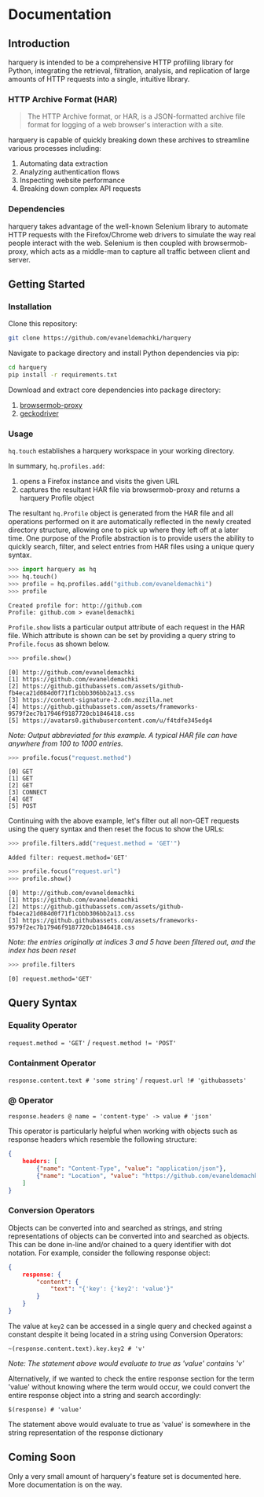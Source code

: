 # Documentation

## Introduction

harquery is intended to be a comprehensive HTTP profiling library for Python, integrating the retrieval, filtration, analysis, and replication of large amounts of HTTP requests into a single, intuitive library.

### HTTP Archive Format (HAR)

> The HTTP Archive format, or HAR, is a JSON-formatted archive file format for logging of a web browser's interaction with a site.

harquery is capable of quickly breaking down these archives to streamline various processes including:

1. Automating data extraction
2. Analyzing authentication flows
3. Inspecting website performance
4. Breaking down complex API requests

### Dependencies

harquery takes advantage of the well-known Selenium library to automate HTTP requests with the Firefox/Chrome web drivers to simulate the way real people interact with the web. Selenium is then coupled with browsermob-proxy, which acts as a middle-man to capture all traffic between client and server.

## Getting Started

### Installation

Clone this repository:

```bash
git clone https://github.com/evaneldemachki/harquery
```

Navigate to package directory and install Python dependencies via pip:

```bash
cd harquery
pip install -r requirements.txt
```

Download and extract core dependencies into package directory:

1. [browsermob-proxy](http://bmp.lightbody.net/)
2. [geckodriver](https://github.com/mozilla/geckodriver/releases)

### Usage

`hq.touch` establishes a harquery workspace in your working directory.

In summary, `hq.profiles.add`:

1. opens a Firefox instance and visits the given URL
2. captures the resultant HAR file via browsermob-proxy and returns a harquery Profile object

The resultant `hq.Profile` object is generated from the HAR file and all operations performed on it are automatically reflected in the newly created directory structure, allowing one to pick up where they left off at a later time. One purpose of the Profile abstraction is to provide users the ability to quickly search, filter, and select entries from HAR files using a unique query syntax.

```python
>>> import harquery as hq
>>> hq.touch()
>>> profile = hq.profiles.add("github.com/evaneldemachki")
>>> profile
```

```console
Created profile for: http://github.com 
Profile: github.com > evaneldemachki
```

`Profile.show` lists a particular output attribute of each request in the HAR file. Which attribute is shown can be set by providing a query string to `Profile.focus` as shown below.

```python
>>> profile.show()
```

```console
[0] http://github.com/evaneldemachki
[1] https://github.com/evaneldemachki
[2] https://github.githubassets.com/assets/github-fb4eca21d084d0f71f1cbbb306bb2a13.css
[3] https://content-signature-2.cdn.mozilla.net
[4] https://github.githubassets.com/assets/frameworks-9579f2ec7b17946f9187720cb1846418.css
[5] https://avatars0.githubusercontent.com/u/f4tdfe345edg4
```

*Note: Output abbreviated for this example. A typical HAR file can have anywhere from 100 to 1000 entries.*


```python
>>> profile.focus("request.method")
```

```console
[0] GET
[1] GET
[2] GET
[3] CONNECT
[4] GET
[5] POST
```

Continuing with the above example, let's filter out all non-GET requests using the query syntax and then reset the focus to show the URLs:

```python
>>> profile.filters.add("request.method = 'GET'")
```

```
Added filter: request.method='GET'
```

```python
>>> profile.focus("request.url")
>>> profile.show()
```

```
[0] http://github.com/evaneldemachki
[1] https://github.com/evaneldemachki
[2] https://github.githubassets.com/assets/github-fb4eca21d084d0f71f1cbbb306bb2a13.css
[3] https://github.githubassets.com/assets/frameworks-9579f2ec7b17946f9187720cb1846418.css
```
*Note: the entries originally at indices 3 and 5 have been filtered out, and the index has been reset*

```python
>>> profile.filters
```

```console
[0] request.method='GET'
```

## Query Syntax

### Equality Operator

`request.method = 'GET'` / `request.method != 'POST'`

### Containment Operator

`response.content.text # 'some string'` / `request.url !# 'githubassets'`

### @ Operator
`response.headers @ name = 'content-type' -> value # 'json'` 

This operator is particularly helpful when working with objects such as response headers which resemble the following structure:

```json
{
    headers: [
        {"name": "Content-Type", "value": "application/json"},
        {"name": "Location", "value": "https://github.com/evaneldemachki"}
    ]
}
```

### Conversion Operators

Objects can be converted into and searched as strings, and string representations of objects can be converted into and searched as objects.
This can be done in-line and/or chained to a query identifier with dot notation.
For example, consider the following response object:
```json
{
    response: {
        "content": {
            "text": "{'key': {'key2': 'value'}"
        }
    }
}
```

The value at `key2` can be accessed in a single query and checked against a constant despite it being located in a string using Conversion Operators:

`~(response.content.text).key.key2 # 'v'`

*Note: The statement above would evaluate to true as 'value' contains 'v'*

Alternatively, if we wanted to check the entire response section for the term 'value' without knowing where the term would occur, we could convert the entire response object into a string and search accordingly:

`$(response) # 'value'`

The statement above would evaluate to true as 'value' is somewhere in the string representation of the response dictionary

## Coming Soon

Only a very small amount of harquery's feature set is documented here. More documentation is on the way.

















